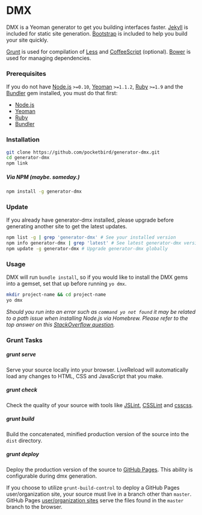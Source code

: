 # DMX

DMX is a Yeoman generator to get you building interfaces faster. [Jekyll](http://jekyllrb.com/) is included for static site generation. [Bootstrap](http://getbootstrap.com) is included to help you build your site quickly.

[Grunt](http://gruntjs.com/) is used for compilation of [Less](http://lesscss.org/) and [CoffeeScript](http://coffeescript.org) (optional). [Bower](http://bower.io/) is used for managing dependencies.

### Prerequisites
If you do not have [Node.js](http://nodejs.org/) `>=0.10`, [Yeoman](http://yeoman.io/) `>=1.1.2`, [Ruby](https://www.ruby-lang.org/en/) `>=1.9` and the [Bundler](http://bundler.io/) gem installed, you must do that first:

- [Node.js](https://nodejs.org/en/)
- [Yeoman](http://yeoman.io/learning/index.html)
- [Ruby](https://rvm.io/rvm/install)
- [Bundler](http://bundler.io/#getting-started)

### Installation 
````bash
git clone https://github.com/pocketbird/generator-dmx.git
cd generator-dmx
npm link
````

##### Via NPM (maybe. someday.)
````bash
npm install -g generator-dmx
````

### Update

If you already have generator-dmx installed, please upgrade before
generating another site to get the latest updates.

```bash
npm list -g | grep 'generator-dmx' # See your installed version
npm info generator-dmx | grep 'latest' # See latest generator-dmx version
npm update -g generator-dmx # Upgrade generator-dmx globally
```

### Usage
DMX will run `bundle install`, so if you would like to install the DMX gems into a gemset, set that up before running `yo dmx`.

````bash
mkdir project-name && cd project-name
yo dmx
````

*Should you run into an error such as `command yo not found` it may be related to a path issue when installing Node.js via Homebrew. Please refer to the top answer on this [StackOverflow question](http://stackoverflow.com/questions/15846076/command-not-found-after-installation).*

### Grunt Tasks
##### grunt serve
Serve your source locally into your browser. LiveReload will automatically load any changes to HTML, CSS and JavaScript that you make.

##### grunt check
Check the quality of your source with tools like [JSLint](http://www.jslint.com/), [CSSLint](http://csslint.net/) and [csscss](http://zmoazeni.github.io/csscss/).

##### grunt build
Build the concatenated, minified production version of the source into the `dist` directory.

##### grunt deploy
Deploy the production version of the source to [GitHub Pages](http://pages.github.com/). This ability is configurable during dmx generation.

If you choose to utilize `grunt-build-control` to deploy a GitHub Pages user/organization site, your source must live in a branch other than `master`. GitHub Pages [user/organization sites](https://help.github.com/articles/user-organization-and-project-pages#project-pages) serve the files found in the `master` branch to the browser.
